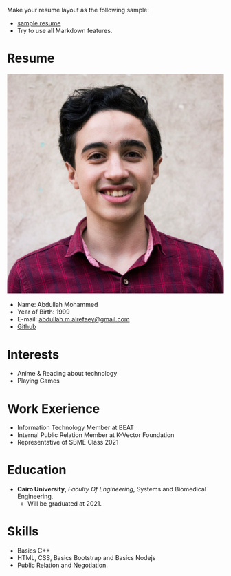 Make your resume layout as the following sample:

* [sample resume](https://sbme-tutorials.github.io/2019/data-structures/assignments/resumes/asem)
* Try to use all Markdown features.

# Resume

![Abdullah](/images/Member_1.jpg)

* Name: Abdullah Mohammed
* Year of Birth: 1999
* E-mail: abdullah.m.alrefaey@gmail.com
* [Github](https://github.com/Abdullah-Alrefaey)

# Interests

* Anime & Reading about technology
* Playing Games

# Work Exerience

* Information Technology Member at BEAT
* Internal Public Relation Member at K-Vector Foundation
* Representative of SBME Class 2021

# Education

* **Cairo University**, *Faculty Of Engineering*, Systems and Biomedical Engineering.
    * Will be graduated at 2021.

# Skills
* Basics C++
* HTML, CSS, Basics Bootstrap and Basics Nodejs
* Public Relation and Negotiation.